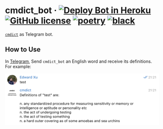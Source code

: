 # cmdict_bot &middot; [![Deploy Bot in Heroku](https://github.com/pasty-dev/cmdict_bot/actions/workflows/deploy.yml/badge.svg)](https://github.com/pasty-dev/cmdict_bot/actions/workflows/deploy.yml) [![GitHub license](https://img.shields.io/badge/license-GPLv3-blue.svg)](https://github.com/pasty-dev/cmdict_bot/blob/main/LICENSE) [![poetry](https://img.shields.io/badge/PyPM-poetry-5975aa)](https://python-poetry.org) [![black](https://img.shields.io/badge/code%20style-black-000000.svg)](https://github.com/psf/black)

[`cmdict`](https://github.com/pasty-dev/cmdict) as Telegram bot.

## How to Use

In [Telegram](https://telegram.org/), Send `cmdict_bot` an English word and receive its definitions. For example:

<p align="center">
  <img width="600" src="img/light-demo.png">
</p>
